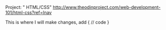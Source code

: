 Project: " HTML/CSS" 
http://www.theodinproject.com/web-development-101/html-css?ref=lnav 

This is where I will make changes, add {
	// code
}
